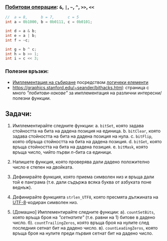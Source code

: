 ### [Побитови операции](https://www.geeksforgeeks.org/bitwise-operators-in-c-cpp/): `&`, `|`, `~`, `^`, `>>`, `<<`
```cpp
//  a = 8,      b = 7,      c = 5
int a = 0b1000, b = 0b0111, c = 0b0101;

int d = a & b;
int e = a | b;
int f = ~c;

int g = b ^ c;
int h = b >> 1;
int i = c << 3;
```


### Полезни връзки:
- [Имплементация на събиране](https://www.geeksforgeeks.org/full-adder-in-digital-logic/) посредством [логичеки елементи](https://bg.wikipedia.org/wiki/%D0%9B%D0%BE%D0%B3%D0%B8%D1%87%D0%B5%D1%81%D0%BA%D0%B8_%D0%B5%D0%BB%D0%B5%D0%BC%D0%B5%D0%BD%D1%82)
- https://graphics.stanford.edu/~seander/bithacks.html: страница с много _"побитови-хакове"_ за имплементация на различни интересни/полезни функции.


## Задачи:

1. Имплементирайте следните функции:
  a. `bitSet`, която задава стойността на бита на дадена позиция на единица.
  b. `bitClear`, която задава стойността на бита на дадена позиция на нула.
  c. `bitFlip`, която обръща стойността на бита на дадена позиция.
  d. `bitGet`, която връща стойността на бита на дадена позиция.
  e. `bitMask`, която връща число, чийто първи $n$-бита са единици.

2. Напишете функция, която проверява дали дадено положително число е степен на двойката.

3. Дефинирайте функция, която приема символен низ и връща дали той е панграма (т.е. дали съдържа всяка буква от азбуката поне веднъж).

4. Дефинирайте функцията `strlen_UTF8`, която пресмята дължината на [UTF-8](https://en.wikipedia.org/wiki/UTF-8)-кодиран символен низ.

5. [Домашно] Имплементирайте следните функции:
 а). `countSetBits`, която връща броя на _"сетнатите"_ (т.е. равни на 1) битове в дадено число.
 б). `countTrailingZeros`, която връща броя на нулите след последния сетнат бит на дадено число.
 в). `countLeadingZeros`, която връща броя на нулите преди първия сетнат бит на дадено число.
